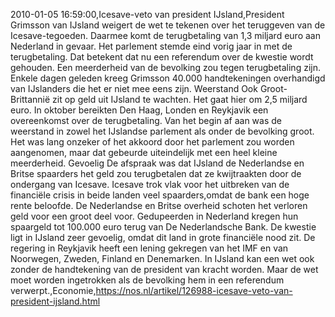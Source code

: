 2010-01-05 16:59:00,Icesave-veto van president IJsland,President Grimsson van IJsland weigert de wet te tekenen over het teruggeven van de Icesave-tegoeden. Daarmee komt de terugbetaling van 1,3 miljard euro aan Nederland in gevaar. Het parlement stemde eind vorig jaar in met de terugbetaling. Dat betekent dat nu een referendum over de kwestie wordt gehouden. Een meerderheid van de bevolking zou tegen terugbetaling zijn. Enkele dagen geleden kreeg Grimsson 40.000 handtekeningen overhandigd van IJslanders die het er niet mee eens zijn. Weerstand Ook Groot-Brittannië zit op geld uit IJsland te wachten. Het gaat hier om 2,5 miljard euro. In oktober bereikten Den Haag, Londen en Reykjavik een overeenkomst over de terugbetaling. Van het begin af aan was de weerstand in zowel het IJslandse parlement als onder de bevolking groot. Het was lang onzeker of het akkoord door het parlement zou worden aangenomen, maar dat gebeurde uiteindelijk met een heel kleine meerderheid. Gevoelig De afspraak was dat IJsland de Nederlandse en Britse spaarders het geld zou terugbetalen dat ze kwijtraakten door de ondergang van Icesave. Icesave trok vlak voor het uitbreken van de financiële crisis in beide landen veel spaarders,omdat de bank een hoge rente beloofde. De Nederlandse en Britse overheid schoten het verloren geld voor een groot deel voor. Gedupeerden in Nederland kregen hun spaargeld tot 100.000 euro terug van De Nederlandsche Bank. De kwestie ligt in IJsland zeer gevoelig, omdat dit land in grote financiële nood zit. De regering in Reykjavik heeft een lening gekregen van het IMF en van Noorwegen, Zweden, Finland en Denemarken. In IJsland kan een wet ook zonder de handtekening van de president van kracht worden. Maar de wet moet worden ingetrokken als de bevolking hem in een referendum verwerpt.,Economie,https://nos.nl/artikel/126988-icesave-veto-van-president-ijsland.html